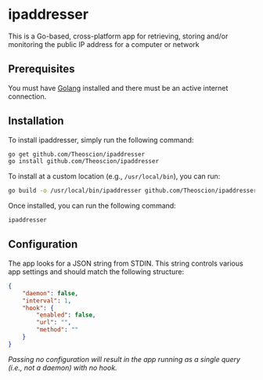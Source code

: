 # ipaddresser
This is a Go-based, cross-platform app for retrieving, storing and/or monitoring the public IP address for a computer or network

## Prerequisites 
You must have [Golang](https://golang.org/) installed and there must be an active internet connection.

## Installation
To install ipaddresser, simply run the following command:

```bash
go get github.com/Theoscion/ipaddresser
go install github.com/Theoscion/ipaddresser
```

To install at a custom location (e.g., `/usr/local/bin`), you can run:

```bash
go build -o /usr/local/bin/ipaddresser github.com/Theoscion/ipaddresser
```

Once installed, you can run the following command:

```bash
ipaddresser
```

## Configuration
The app looks for a JSON string from STDIN. This string controls various app settings and should match the following structure:

```json
{
	"daemon": false,
	"interval": 1,
	"hook": {
		"enabled": false,
		"url": "",
		"method": ""
	}
}
```

_Passing no configuration will result in the app running as a single query (i.e., not a daemon) with no hook._